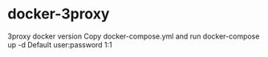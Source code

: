 # docker-3proxy
3proxy docker version
Copy docker-compose.yml and run docker-compose up -d
Default user:password 1:1
